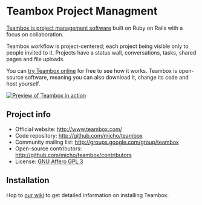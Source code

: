 Teambox Project Managment
=========================

[Teambox is project management software][teambox] built on Ruby on Rails with a focus on collaboration.

Teambox workflow is project-centered; each project being visible only to people invited to it.
Projects have a status wall, conversations, tasks, shared pages and file uploads.

You can [try Teambox online][app] for free to see how it works. Teambox is open-source software, meaning you
can also download it, change its code and host yourself.

[![Preview of Teambox in action](http://img.skitch.com/20100430-jywt7tfh5kq3une2udnud8ayph.png)][preview]


Project info
------------

- Official website: <http://www.teambox.com/>
- Code repository: <http://github.com/micho/teambox>
- Community mailing list: <http://groups.google.com/group/teambox>
- Open-source contributors: <http://github.com/micho/teambox/contributors>
- License: [GNU Affero GPL 3][license]


Installation
------------

Hop to [our wiki](http://wiki.github.com/micho/teambox/ "Teambox wiki") to get detailed information on
installing Teambox.


[teambox]: http://www.teambox.com
[app]: http://app.teambox.com
[preview]: http://teambox.com/images/screenshots/overview.png
[license]: http://www.gnu.org/licenses/agpl-3.0.html

